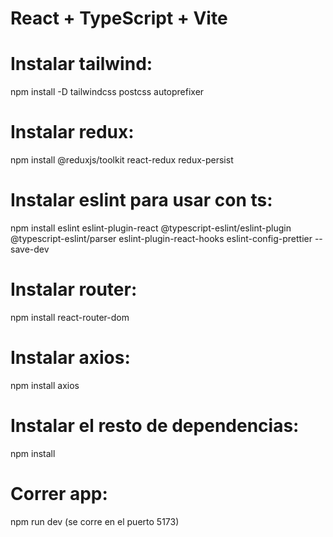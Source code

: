 # React + TypeScript + Vite

# Instalar tailwind:
npm install -D tailwindcss postcss autoprefixer

# Instalar redux: 
npm install @reduxjs/toolkit react-redux redux-persist



# Instalar eslint para usar con ts:
npm install eslint eslint-plugin-react @typescript-eslint/eslint-plugin @typescript-eslint/parser eslint-plugin-react-hooks eslint-config-prettier --save-dev

# Instalar router:
npm install react-router-dom

# Instalar axios:
npm install axios


# Instalar el resto de dependencias:
npm install

# Correr app:
npm run dev (se corre en el puerto 5173)




